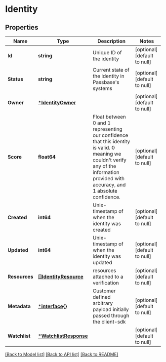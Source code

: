# Identity

## Properties
Name | Type | Description | Notes
------------ | ------------- | ------------- | -------------
**Id** | **string** | Unique ID of the identity | [optional] [default to null]
**Status** | **string** | Current state of the identity in Passbase&#x27;s systems | [optional] [default to null]
**Owner** | [***IdentityOwner**](IdentityOwner.md) |  | [optional] [default to null]
**Score** | **float64** | Float between 0 and 1 representing our confidence that this identity is valid. 0 meaning we couldn&#x27;t verify any of the information provided with accuracy, and 1 absolute confidence. | [optional] [default to null]
**Created** | **int64** | Unix-timestamp of when the identity was created | [optional] [default to null]
**Updated** | **int64** | Unix-timestamp of when the identity was updated | [optional] [default to null]
**Resources** | [**[]IdentityResource**](IdentityResource.md) | resources attached to a verification | [optional] [default to null]
**Metadata** | [***interface{}**](interface{}.md) | Customer defined arbitrary payload initially passed through the client-sdk | [optional] [default to null]
**Watchlist** | [***WatchlistResponse**](WatchlistResponse.md) |  | [optional] [default to null]

[[Back to Model list]](../README.md#documentation-for-models) [[Back to API list]](../README.md#documentation-for-api-endpoints) [[Back to README]](../README.md)

